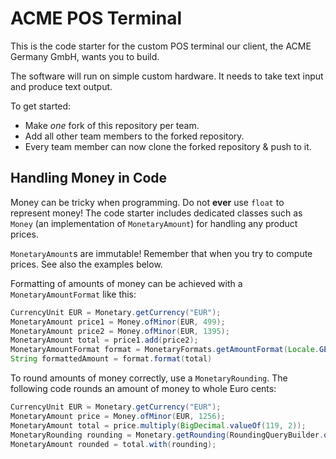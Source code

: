 ACME POS Terminal
=================

This is the code starter for the custom POS terminal our client, the ACME Germany GmbH, wants you to build.

The software will run on simple custom hardware.
It needs to take text input and produce text output.

To get started:

* Make *one* fork of this repository per team.
* Add all other team members to the forked repository.
* Every team member can now clone the forked repository & push to it.


Handling Money in Code
----------------------

Money can be tricky when programming.
Do not **ever** use `float` to represent money!
The code starter includes dedicated classes such as `Money` (an implementation of `MonetaryAmount`) for handling any product prices.

`MonetaryAmount`s are immutable!
Remember that when you try to compute prices.
See also the examples below.

Formatting of amounts of money can be achieved with a `MonetaryAmountFormat` like this:

```java
CurrencyUnit EUR = Monetary.getCurrency("EUR");
MonetaryAmount price1 = Money.ofMinor(EUR, 499);
MonetaryAmount price2 = Money.ofMinor(EUR, 1395);
MonetaryAmount total = price1.add(price2);
MonetaryAmountFormat format = MonetaryFormats.getAmountFormat(Locale.GERMANY);
String formattedAmount = format.format(total)
```

To round amounts of money correctly, use a `MonetaryRounding`. The following code rounds an amount of money to whole Euro cents:

``` java
CurrencyUnit EUR = Monetary.getCurrency("EUR");
MonetaryAmount price = Money.ofMinor(EUR, 1256);
MonetaryAmount total = price.multiply(BigDecimal.valueOf(119, 2));
MonetaryRounding rounding = Monetary.getRounding(RoundingQueryBuilder.of().setCurrency(EUR).set("cashRounding", true).build())
MonetaryAmount rounded = total.with(rounding);
```
